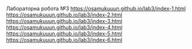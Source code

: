 Лабораторна робота №3
 https://osamukuuun.github.io/lab3/index-1.html
 https://osamukuuun.github.io/lab3/index-2.html
 https://osamukuuun.github.io/lab3/index-3.html
 https://osamukuuun.github.io/lab3/index-4.html
 https://osamukuuun.github.io/lab3/index-5.html
 https://osamukuuun.github.io/lab3/index-6.html
 
